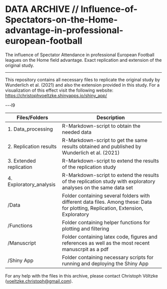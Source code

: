 DATA ARCHIVE //
Influence-of-Spectators-on-the-Home-advantage-in-professional-european-football
===

The influence of Spectator Attendance in professional European Football leagues on the Home field advantage. Exact replication and extension of the original study.

---
This repository contains all necessary files to replicate the original study by Wunderlich et al. (2021) and also the extension provided in this study. For a visualization of this effect visit the following website: https://christophvoeltzke.shinyapps.io/shiny_app/

---l9

| Files/Folders                 | Description   |
| -----------------             | ------------- |
|1. Data_processing             |R-Markdown-script to obtain the needed data|
|2. Replication results         |R-Markdown-script to get the same results obtained and published by Wunderlich et al. (2021)|
|3. Extended replication        |R-Markdown-script to extend the results of the replication study|
|4. Exploratory_analysis        |R-Markdown-script to extend the results of the replication study with exploratory analyses on the same data set|
|/Data                          |Folder containing several folders with different data files. Among these: Data for plotting, Replication, Extension, Exploratory|
|/Functions                     |Folder containing  helper functions for plotting and filtering|
|/Manuscript                    |Folder containing latex code, figures and references as well as the most recent manuscrpit as a pdf|
|/Shiny App                     |Folder containing necessary scripts for running and deploying the Shiny App|

For any help with the files in this archive, please contact Christoph Völtzke (voeltzke.christoph@gmail.com). 
